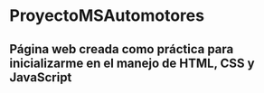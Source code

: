 # ProyectoMSAutomotores

## Página web creada como práctica para inicializarme en el manejo de HTML, CSS y JavaScript
